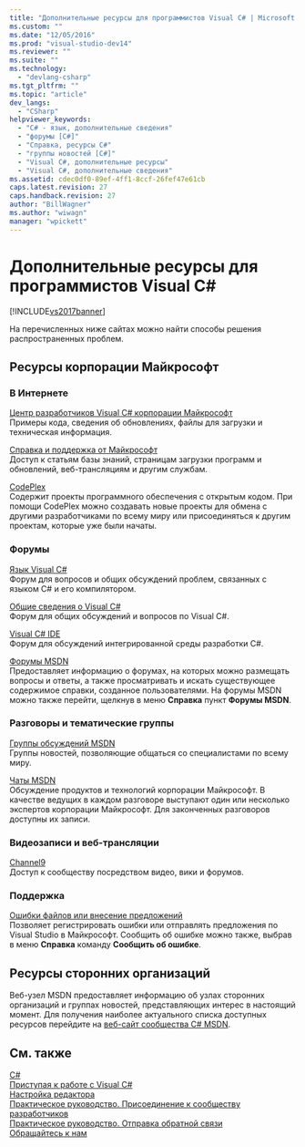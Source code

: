 ```yaml
---
title: "Дополнительные ресурсы для программистов Visual C# | Microsoft Docs"
ms.custom: ""
ms.date: "12/05/2016"
ms.prod: "visual-studio-dev14"
ms.reviewer: ""
ms.suite: ""
ms.technology: 
  - "devlang-csharp"
ms.tgt_pltfrm: ""
ms.topic: "article"
dev_langs: 
  - "CSharp"
helpviewer_keywords: 
  - "C# - язык, дополнительные сведения"
  - "форумы [C#]"
  - "Справка, ресурсы C#"
  - "группы новостей [C#]"
  - "Visual C#, дополнительные ресурсы"
  - "Visual C#, дополнительные сведения"
ms.assetid: cdec0df0-89ef-4ff1-8ccf-26fef47e61cb
caps.latest.revision: 27
caps.handback.revision: 27
author: "BillWagner"
ms.author: "wiwagn"
manager: "wpickett"
---
```

# Дополнительные ресурсы для программистов Visual C# #
[!INCLUDE[vs2017banner](../../csharp/includes/vs2017banner.md)]

На перечисленных ниже сайтах можно найти способы решения распространенных проблем.  
  
## Ресурсы корпорации Майкрософт  
  
### В Интернете  
 [Центр разработчиков Visual C\# корпорации Майкрософт](http://go.microsoft.com/fwlink/?LinkId=47811)  
 Примеры кода, сведения об обновлениях, файлы для загрузки и техническая информация.  
  
 [Справка и поддержка от Майкрософт](http://go.microsoft.com/fwlink/?LinkID=108287)  
 Доступ к статьям базы знаний, страницам загрузки программ и обновлений, веб\-трансляциям и другим службам.  
  
 [CodePlex](http://go.microsoft.com/fwlink/?LinkId=137330)  
 Содержит проекты программного обеспечения с открытым кодом.  При помощи CodePlex можно создавать новые проекты для обмена с другими разработчиками по всему миру или присоединяться к другим проектам, которые уже были начаты.  
  
### Форумы  
 [Язык Visual C\#](http://go.microsoft.com/fwlink/?LinkId=165947)  
 Форум для вопросов и общих обсуждений проблем, связанных с языком C\# и его компилятором.  
  
 [Общие сведения о Visual C\#](http://go.microsoft.com/fwlink/?LinkId=165948)  
 Форум для общих обсуждений и вопросов по Visual C\#.  
  
 [Visual C\# IDE](http://go.microsoft.com/fwlink/?LinkId=165951)  
 Форум для обсуждений интегрированной среды разработки C\#.  
  
 [Форумы MSDN](http://go.microsoft.com/fwlink/?LinkId=157697)  
 Предоставляет информацию о форумах, на которых можно размещать вопросы и ответы, а также просматривать и искать существующее содержимое справки, созданное пользователями.  На форумы MSDN можно также перейти, щелкнув в меню **Справка** пункт **Форумы MSDN**.  
  
### Разговоры и тематические группы  
 [Группы обсуждений MSDN](http://go.microsoft.com/fwlink/?LinkId=145961)  
 Группы новостей, позволяющие общаться со специалистами по всему миру.  
  
 [Чаты MSDN](http://go.microsoft.com/fwlink/?LinkId=145962)  
 Обсуждение продуктов и технологий корпорации Майкрософт.  В качестве ведущих в каждом разговоре выступают один или несколько экспертов корпорации Майкрософт.  Для законченных разговоров доступны их записи.  
  
### Видеозаписи и веб\-трансляции  
 [Channel9](http://go.microsoft.com/fwlink/?LinkID=123827)  
 Доступ к сообществу посредством видео, вики и форумов.  
  
### Поддержка  
 [Ошибки файлов или внесение предложений](http://go.microsoft.com/fwlink/?LinkID=79804)  
 Позволяет регистрировать ошибки или отправлять предложения по Visual Studio в Майкрософт.  Сообщить об ошибке можно также, выбрав в меню **Справка** команду **Сообщить об ошибке**.  
  
## Ресурсы сторонних организаций  
 Веб\-узел MSDN предоставляет информацию об узлах сторонних организаций и группах новостей, представляющих интерес в настоящий момент.  Для получения наиболее актуального списка доступных ресурсов перейдите на [веб\-сайт сообщества C\# MSDN](http://go.microsoft.com/fwlink/?LinkId=165945).  
  
## См. также  
 [C\#](../../csharp/csharp.md)   
 [Приступая к работе с Visual C\#](../../csharp/getting-started/getting-started-with-csharp.md)   
 [Настройка редактора](/visual-studio/ide/customizing-the-editor)   
 [Практическое руководство. Присоединение к сообществу разработчиков](../Topic/How%20to:%20Get%20Involved%20in%20the%20Developer%20Community.md)   
 [Практическое руководство. Отправка обратной связи](../Topic/How%20to:%20Send%20Feedback%20About%20Visual%20Studio.md)   
 [Обращайтесь к нам](/visual-studio/ide/talk-to-us)